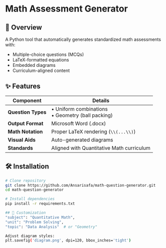 # Math Assessment Generator

## 📝 Overview
A Python tool that automatically generates standardized math assessments with:
- Multiple-choice questions (MCQs)
- LaTeX-formatted equations
- Embedded diagrams
- Curriculum-aligned content

## ✨ Features
| Component          | Details |
|--------------------|---------|
| **Question Types** | • Uniform combinations<br>• Geometry (ball packing) |
| **Output Format**  | Microsoft Word (.docx) |
| **Math Notation**  | Proper LaTeX rendering (`\\(...\\)`) |
| **Visual Aids**    | Auto-generated diagrams |
| **Standards**      | Aligned with Quantitative Math curriculum |

## 🛠️ Installation
```bash
# Clone repository
git clone https://github.com/Ansarisafa/math-question-generator.git
cd math-question-generator

# Install dependencies
pip install -r requirements.txt

## 🔧 Customization
"subject": "Quantitative Math",
"unit": "Problem Solving", 
"topic": "Data Analysis"  # or "Geometry"

Adjust diagram styles:
plt.savefig('diagram.png', dpi=120, bbox_inches='tight')
